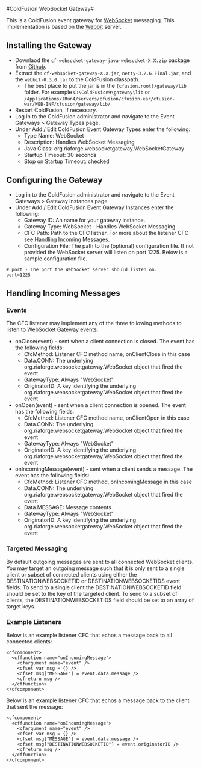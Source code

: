 #ColdFusion WebSocket Gateway#

This is a ColdFusion event gateway for [WebSocket](http://tools.ietf.org/html/rfc6455) messaging. This implementation is based on the [Webbit](https://github.com/joewalnes/webbit) server.

## Installing the Gateway ##

* Downlaod the `cf-websocket-gateway-java-websocket-X.X.zip` package from [Github](http://github.com/nmische/cf-websocket-gateway/downloads).
* Extract the `cf-websocket-gateway-X.X.jar`, `netty-3.2.6.Final.jar`, and the `webbit-0.3.0.jar` to the ColdFusion classpath.
    * The best place to put the jar is in the `{cfusion.root}/gateway/lib` folder. For example `C:\ColdFusion9\gateway\lib` or `/Applications/JRun4/servers/cfusion/cfusion-ear/cfusion-war/WEB-INF/cfusion/gateway/lib/`
* Restart ColdFusion, if necessary.
* Log in to the ColdFusion administrator and navigate to the Event Gateways > Gateway Types page.
* Under Add / Edit ColdFusion Event Gateway Types enter the following:
    * Type Name: WebSocket
    * Description: Handles WebSocket Messaging
    * Java Class: org.riaforge.websocketgateway.WebSocketGateway
    * Startup Timeout: 30 seconds
    * Stop on Startup Timeout: checked

## Configuring the Gateway ##

* Log in to the ColdFusion administrator and navigate to the Event Gateways > Gateway Instances page.
* Under Add / Edit ColdFusion Event Gateway Instances enter the following:
    * Gateway ID: An name for your gateway instance.
    * Gateway Type: WebSocket - Handles WebSocket Messaging
    * CFC Path: Path to the CFC listner. For more about the listener CFC see Handling Incoming Messages.
    * Configuration File: The path to the (optional) configuration file. If not provided the WebSocket server will listen on port 1225. Below is a sample configuration file.

```
# port - The port the WebSocket server should listen on.
port=1225
```

## Handling Incoming Messages ##

### Events ###

The CFC listener may implement any of the three following methods to listen
to WebSocket Gateway events:

* onClose(event) - sent when a client connection is closed. The event has the following fields:
    * CfcMethod: Listener CFC method name, onClientClose in this case
    * Data.CONN: The underlying org.riaforge.websocketgateway.WebSocket object that fired the event
    * GatewayType: Always "WebSocket"
    * OriginatorID: A key identifying the underlying org.riaforge.websocketgateway.WebSocket object that fired the event
* onOpen(event) - sent when a client connection is opened. The event has the following fields:
    * CfcMethod: Listener CFC method name, onClientOpen in this case
    * Data.CONN: The underlying org.riaforge.websocketgateway.WebSocket object that fired the event
    * GatewayType: Always "WebSocket"
    * OriginatorID: A key identifying the underlying org.riaforge.websocketgateway.WebSocket object that fired the event
* onIncomingMessage(event) - sent when a client sends a message. The event has the following fields:
    * CfcMethod: Listener CFC method, onIncomingMessage in this case
    * Data.CONN: The underlying org.riaforge.websocketgateway.WebSocket object that fired the event
    * Data.MESSAGE: Message contents
    * GatewayType: Always "WebSocket"
    * OriginatorID: A key identifying the underlying org.riaforge.websocketgateway.WebSocket object that fired the event

### Targeted Messaging ###

By default outgoing messages are sent to all connected WebSocket clients. You may target an outgoing message such that it is only sent to a single client or subset of connected clients using either the DESTINATIONWEBSOCKETID or DESTINATIONWEBSOCKETIDS event fields. To send to a single client the DESTINATIONWEBSOCKETID field should be set to the key of the targeted client. To send to a subset of clients, the DESTINATIONWEBSOCKETIDS field should be set to an array of target keys.

### Example Listeners ###

Below is an example listener CFC that echos a message back to all connected clients:

    <cfcomponent>
      <cffunction name="onIncomingMessage">
        <cfargument name="event" />
        <cfset var msg = {} />
        <cfset msg["MESSAGE"] = event.data.message />
        <cfreturn msg />
      </cffunction>
    </cfcomponent>

Below is an example listener CFC that echos a message back to the client that sent the message:

    <cfcomponent>
      <cffunction name="onIncomingMessage">
        <cfargument name="event" />
        <cfset var msg = {} />
        <cfset msg["MESSAGE"] = event.data.message />
        <cfset msg["DESTINATIONWEBSOCKETID"] = event.originatorID />
        <cfreturn msg />
      </cffunction>
    </cfcomponent>
